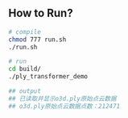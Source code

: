## How to Run?
```bash
# compile
chmod 777 run.sh
./run.sh

# run
cd build/
./ply_transformer_demo

## output
## 已读取并显示o3d.ply原始点云数据
## o3d.ply原始点云数据点数：212471
```